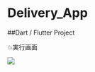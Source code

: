 # Delivery_App


##Dart / Flutter Project

 :boom:実行画面

<img src = "https://user-images.githubusercontent.com/56061518/227767193-3df4562f-b78e-4a82-b62e-131c3069a7a8.gif">
